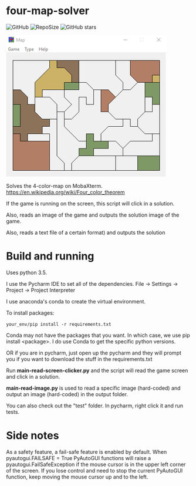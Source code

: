 # four-map-solver
![GitHub](https://img.shields.io/github/license/LK00100100/four-map-solver)
![RepoSize](https://img.shields.io/github/repo-size/LK00100100/four-map-solver.svg)
![GitHub stars](https://img.shields.io/github/stars/LK00100100/four-map-solver.svg?style=social)

![alt text](https://raw.githubusercontent.com/LK00100100/four-map-solver/master/map-solver-demo.gif "Demo")

Solves the 4-color-map on MobaXterm.
https://en.wikipedia.org/wiki/Four_color_theorem

If the game is running on the screen, this script will click in a solution.

Also, reads an image of the game and outputs the solution image of the game.

Also, reads a text file of a certain format) and outputs the solution

# Build and running

Uses python 3.5.

I use the Pycharm IDE to set all of the dependencies.
File -> Settings -> Project -> Project Interpreter

I use anaconda's conda to create the virtual environment.

To install packages:
```
your_env/pip install -r requirements.txt
```
Conda may not have the packages that you want. In which case, we use pip install \<package\>. I do use Conda
to get the specific python versions.

OR if you are in pycharm, just open up the pycharm and they will prompt you if you want to download the stuff in the requirements.txt 

Run **main-read-screen-clicker.py** and the script will read the game screen and click in a solution.

**main-read-image.py** is used to read a specific image (hard-coded) and output an image (hard-coded) in the
output folder.

You can also check out the "test" folder. In pycharm, right click it and run tests.
 
# Side notes

As a safety feature, a fail-safe feature is enabled by default.
When pyautogui.FAILSAFE = True
PyAutoGUI functions will raise a pyautogui.FailSafeException if the mouse cursor is in the upper left corner of the screen.
If you lose control and need to stop the current PyAutoGUI function, keep moving the mouse cursor up and to the left. 
